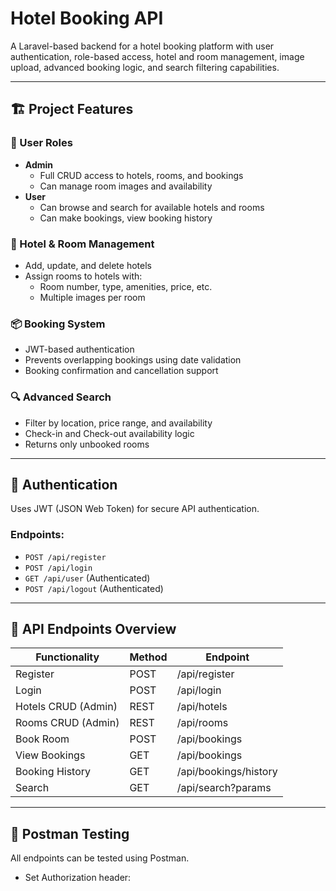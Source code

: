 # Hotel Booking API

A Laravel-based backend for a hotel booking platform with user authentication, role-based access, hotel and room management, image upload, advanced booking logic, and search filtering capabilities.

---

## 🏗️ Project Features

### 👥 User Roles
- **Admin**
  - Full CRUD access to hotels, rooms, and bookings
  - Can manage room images and availability
- **User**
  - Can browse and search for available hotels and rooms
  - Can make bookings, view booking history

### 🏨 Hotel & Room Management
- Add, update, and delete hotels
- Assign rooms to hotels with:
  - Room number, type, amenities, price, etc.
  - Multiple images per room

### 📦 Booking System
- JWT-based authentication
- Prevents overlapping bookings using date validation
- Booking confirmation and cancellation support

### 🔍 Advanced Search
- Filter by location, price range, and availability
- Check-in and Check-out availability logic
- Returns only unbooked rooms

---

## 🔐 Authentication

Uses JWT (JSON Web Token) for secure API authentication.

### Endpoints:
- `POST /api/register`
- `POST /api/login`
- `GET /api/user` (Authenticated)
- `POST /api/logout` (Authenticated)

---

## 🔧 API Endpoints Overview

| Functionality      | Method | Endpoint                      |
|--------------------|--------|-------------------------------|
| Register           | POST   | /api/register                 |
| Login              | POST   | /api/login                    |
| Hotels CRUD (Admin)| REST   | /api/hotels                   |
| Rooms CRUD (Admin) | REST   | /api/rooms                    |
| Book Room          | POST   | /api/bookings                 |
| View Bookings      | GET    | /api/bookings                 |
| Booking History    | GET    | /api/bookings/history         |
| Search             | GET    | /api/search?params            |

---

## 🧪 Postman Testing

All endpoints can be tested using Postman.

- Set Authorization header:

